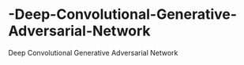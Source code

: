 # -Deep-Convolutional-Generative-Adversarial-Network
 Deep Convolutional Generative Adversarial Network
